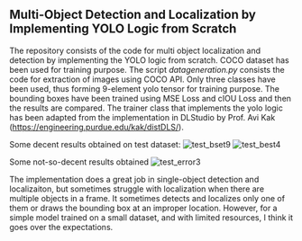 ## Multi-Object Detection and Localization by Implementing YOLO Logic from Scratch

The repository consists of the code for multi object localization and detection by implementing the YOLO logic from scratch. COCO dataset has been used for training purpose. The script *datageneration.py* consists the code for extraction of images using COCO API. Only three classes have been used, thus forming 9-element yolo tensor for training purpose. The bounding boxes have been trained using MSE Loss and cIOU Loss and then the results are compared. The trainer class that implements the yolo logic has been adapted from the implementation in DLStudio by Prof. Avi Kak (https://engineering.purdue.edu/kak/distDLS/).

Some decent results obtained on test dataset:
![test_bset9](https://github.com/thenoobcoderr/Object-Detection-and-Localization-from-scratch/assets/139956609/0b5444eb-cb08-4e34-9cea-d87c73078096)
![test_best4](https://github.com/thenoobcoderr/Object-Detection-and-Localization-from-scratch/assets/139956609/4e6dc21e-fb56-467c-8106-dc4c70b73a40)

Some not-so-decent results obtained
![test_error3](https://github.com/thenoobcoderr/Object-Detection-and-Localization-from-scratch/assets/139956609/97a3938f-172b-452d-9fff-5a9e42bd9a9e)


The implementation does a great job in single-object detection and localizaiton, but sometimes struggle with localization when there are multiple objects in a frame. It sometimes detects and localizes only one of them or draws the bounding box at an improper location. However, for a simple model trained on a small dataset, and with limited resources, I think it goes over the expectations.
